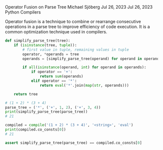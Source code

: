 Operator Fusion on Parse Tree
Michael Sjöberg
Jul 26, 2023
Jul 26, 2023
Python
Compilers

Operator fusion is a technique to combine or rearrange consecutive operations in a parse tree to improve efficiency of code execution. It is a common optimization technique used in compilers.

```python
def simplify_parse_tree(tree):
    if (isinstance(tree, tuple)):
        # first value in tuple, remaining values in tuple
        operator, *operands = tree
        operands = [simplify_parse_tree(operand) for operand in operands]

        if all(isinstance(operand, int) for operand in operands):
            if operator == '+':
                return sum(operands)
            elif operator == '*':
                return eval('*'.join(map(str, operands)))

    return tree

# (1 + 2) * (3 + 4)
parse_tree = ('*', ('+', 1, 2), ('+', 3, 4))
print(simplify_parse_tree(parse_tree))
# 21

compiled = compile('(1 + 2) * (3 + 4)', '<string>', 'eval')
print(compiled.co_consts[0])
# 21

assert simplify_parse_tree(parse_tree) == compiled.co_consts[0]
```
